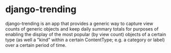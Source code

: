 # django-trending

django-trending is an app that provides a generic way to capture view counts
of generic objects and keep daily summary totals for purposes of enabling the
display of the most popular (by view count) objects of a certain type (as well
a "kind" within a certain ContentType; e.g. a category or label) over a certain
period of time.
